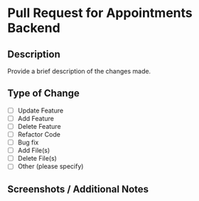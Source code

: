 # Pull Request for Appointments Backend

## Description
Provide a brief description of the changes made.

## Type of Change
- [ ] Update Feature
- [ ] Add Feature
- [ ] Delete Feature
- [ ] Refactor Code
- [ ] Bug fix
- [ ] Add File(s)
- [ ] Delete File(s)
- [ ] Other (please specify)

## Screenshots / Additional Notes
